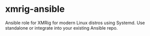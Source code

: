 # xmrig-ansible
Ansible role for XMRig for modern Linux distros using Systemd. Use standalone or integrate into your existing Ansible repo.
